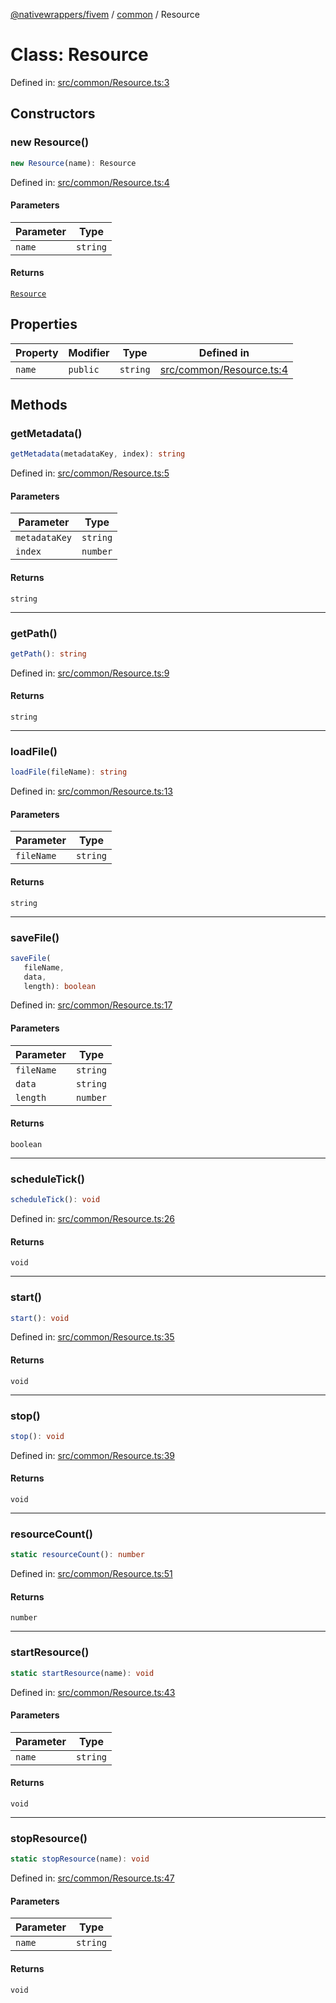 [@nativewrappers/fivem](../../README.md) / [common](../README.md) / Resource

# Class: Resource

Defined in: [src/common/Resource.ts:3](https://github.com/nativewrappers/nativewrappers/blob/bed19baaeaf131ae08126ef8189b9b3d2beb3a28/src/common/Resource.ts#L3)

## Constructors

### new Resource()

```ts
new Resource(name): Resource
```

Defined in: [src/common/Resource.ts:4](https://github.com/nativewrappers/nativewrappers/blob/bed19baaeaf131ae08126ef8189b9b3d2beb3a28/src/common/Resource.ts#L4)

#### Parameters

| Parameter | Type |
| ------ | ------ |
| `name` | `string` |

#### Returns

[`Resource`](Resource.md)

## Properties

| Property | Modifier | Type | Defined in |
| ------ | ------ | ------ | ------ |
| <a id="name-1"></a> `name` | `public` | `string` | [src/common/Resource.ts:4](https://github.com/nativewrappers/nativewrappers/blob/bed19baaeaf131ae08126ef8189b9b3d2beb3a28/src/common/Resource.ts#L4) |

## Methods

### getMetadata()

```ts
getMetadata(metadataKey, index): string
```

Defined in: [src/common/Resource.ts:5](https://github.com/nativewrappers/nativewrappers/blob/bed19baaeaf131ae08126ef8189b9b3d2beb3a28/src/common/Resource.ts#L5)

#### Parameters

| Parameter | Type |
| ------ | ------ |
| `metadataKey` | `string` |
| `index` | `number` |

#### Returns

`string`

***

### getPath()

```ts
getPath(): string
```

Defined in: [src/common/Resource.ts:9](https://github.com/nativewrappers/nativewrappers/blob/bed19baaeaf131ae08126ef8189b9b3d2beb3a28/src/common/Resource.ts#L9)

#### Returns

`string`

***

### loadFile()

```ts
loadFile(fileName): string
```

Defined in: [src/common/Resource.ts:13](https://github.com/nativewrappers/nativewrappers/blob/bed19baaeaf131ae08126ef8189b9b3d2beb3a28/src/common/Resource.ts#L13)

#### Parameters

| Parameter | Type |
| ------ | ------ |
| `fileName` | `string` |

#### Returns

`string`

***

### saveFile()

```ts
saveFile(
   fileName, 
   data, 
   length): boolean
```

Defined in: [src/common/Resource.ts:17](https://github.com/nativewrappers/nativewrappers/blob/bed19baaeaf131ae08126ef8189b9b3d2beb3a28/src/common/Resource.ts#L17)

#### Parameters

| Parameter | Type |
| ------ | ------ |
| `fileName` | `string` |
| `data` | `string` |
| `length` | `number` |

#### Returns

`boolean`

***

### scheduleTick()

```ts
scheduleTick(): void
```

Defined in: [src/common/Resource.ts:26](https://github.com/nativewrappers/nativewrappers/blob/bed19baaeaf131ae08126ef8189b9b3d2beb3a28/src/common/Resource.ts#L26)

#### Returns

`void`

***

### start()

```ts
start(): void
```

Defined in: [src/common/Resource.ts:35](https://github.com/nativewrappers/nativewrappers/blob/bed19baaeaf131ae08126ef8189b9b3d2beb3a28/src/common/Resource.ts#L35)

#### Returns

`void`

***

### stop()

```ts
stop(): void
```

Defined in: [src/common/Resource.ts:39](https://github.com/nativewrappers/nativewrappers/blob/bed19baaeaf131ae08126ef8189b9b3d2beb3a28/src/common/Resource.ts#L39)

#### Returns

`void`

***

### resourceCount()

```ts
static resourceCount(): number
```

Defined in: [src/common/Resource.ts:51](https://github.com/nativewrappers/nativewrappers/blob/bed19baaeaf131ae08126ef8189b9b3d2beb3a28/src/common/Resource.ts#L51)

#### Returns

`number`

***

### startResource()

```ts
static startResource(name): void
```

Defined in: [src/common/Resource.ts:43](https://github.com/nativewrappers/nativewrappers/blob/bed19baaeaf131ae08126ef8189b9b3d2beb3a28/src/common/Resource.ts#L43)

#### Parameters

| Parameter | Type |
| ------ | ------ |
| `name` | `string` |

#### Returns

`void`

***

### stopResource()

```ts
static stopResource(name): void
```

Defined in: [src/common/Resource.ts:47](https://github.com/nativewrappers/nativewrappers/blob/bed19baaeaf131ae08126ef8189b9b3d2beb3a28/src/common/Resource.ts#L47)

#### Parameters

| Parameter | Type |
| ------ | ------ |
| `name` | `string` |

#### Returns

`void`
